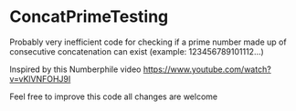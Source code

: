 # ConcatPrimeTesting

Probably very inefficient code for checking if a prime number made up of consecutive concatenation can exist (example: 123456789101112...)

Inspired by this Numberphile video https://www.youtube.com/watch?v=vKlVNFOHJ9I

Feel free to improve this code all changes are welcome
